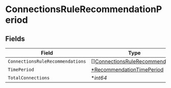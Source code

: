 # ConnectionsRuleRecommendationPeriod


## Fields

| Field                                                                                   | Type                                                                                    | Required                                                                                | Description                                                                             |
| --------------------------------------------------------------------------------------- | --------------------------------------------------------------------------------------- | --------------------------------------------------------------------------------------- | --------------------------------------------------------------------------------------- |
| `ConnectionsRuleRecommendations`                                                        | [][ConnectionsRuleRecommendation](../../models/shared/connectionsrulerecommendation.md) | :heavy_minus_sign:                                                                      | N/A                                                                                     |
| `TimePeriod`                                                                            | [*RecommendationTimePeriod](../../models/shared/recommendationtimeperiod.md)            | :heavy_minus_sign:                                                                      | N/A                                                                                     |
| `TotalConnections`                                                                      | **int64*                                                                                | :heavy_minus_sign:                                                                      | N/A                                                                                     |